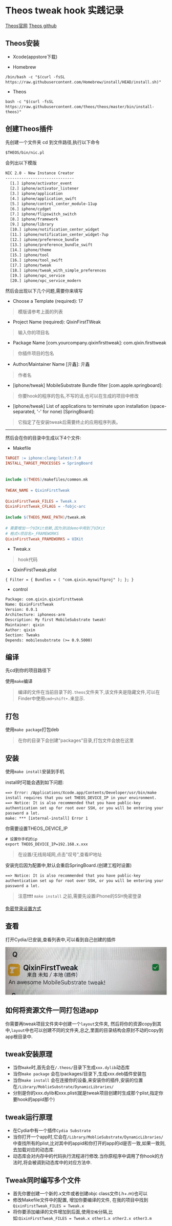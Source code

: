 # Theos tweak hook 实践记录

[Theos官网](https://theos.dev/docs/)
[Theos github](https://github.com/theos/theos)

## Theos安装

* Xcode(appstore下载)

* Homebrew

```shell
/bin/bash -c "$(curl -fsSL https://raw.githubusercontent.com/Homebrew/install/HEAD/install.sh)"
```

* Theos

```shell
bash -c "$(curl -fsSL https://raw.githubusercontent.com/theos/theos/master/bin/install-theos)"
```

## 创建Theos插件

先创建一个文件夹
cd 到文件路径,执行以下命令

```shell
$THEOS/bin/nic.pl
```

会列出以下模版

```shell
NIC 2.0 - New Instance Creator
------------------------------
  [1.] iphone/activator_event
  [2.] iphone/activator_listener
  [3.] iphone/application
  [4.] iphone/application_swift
  [5.] iphone/control_center_module-11up
  [6.] iphone/cydget
  [7.] iphone/flipswitch_switch
  [8.] iphone/framework
  [9.] iphone/library
  [10.] iphone/notification_center_widget
  [11.] iphone/notification_center_widget-7up
  [12.] iphone/preference_bundle
  [13.] iphone/preference_bundle_swift
  [14.] iphone/theme
  [15.] iphone/tool
  [16.] iphone/tool_swift
  [17.] iphone/tweak
  [18.] iphone/tweak_with_simple_preferences
  [19.] iphone/xpc_service
  [20.] iphone/xpc_service_modern
```

然后会出现以下几个问题,需要你来填写

* Choose a Template (required): 17

> 模版请参考上面的列表

* Project Name (required): QixinFirstTWeak            

> 输入你的项目名

* Package Name [com.yourcompany.qixinfirsttweak]: com.qixin.firsttweak

> 你插件项目的包名

* Author/Maintainer Name [亓鑫]: 亓鑫  

> 作者名

* [iphone/tweak] MobileSubstrate Bundle filter [com.apple.springboard]: 

> 你要hook的程序的包名,不写的话,也可以在生成的项目中修改

* [iphone/tweak] List of applications to terminate upon installation (space-separated, '-' for none) [SpringBoard]: 

> 它指定了在安装tweak后需要终止的应用程序列表。


-------


然后会在你的目录中生成以下4个文件:

* Makefile

```Makefile
TARGET := iphone:clang:latest:7.0
INSTALL_TARGET_PROCESSES = SpringBoard


include $(THEOS)/makefiles/common.mk

TWEAK_NAME = QixinFirstTweak

QixinFirstTweak_FILES = Tweak.x
QixinFirstTweak_CFLAGS = -fobjc-arc

include $(THEOS_MAKE_PATH)/tweak.mk

# 需要增加一个UIKit依赖,因为测试demo中用到了UIKit
# 格式<项目名>_FRAMEWORKS
QixinFirstTweak_FRAMEWORKS = UIKit 
```

* Tweak.x

> hook代码

* QixinFirstTweak.plist

```plist
{ Filter = { Bundles = ( "com.qixin.myswiftproj" ); }; }
```
* control

```
Package: com.qixin.qixinfirsttweak
Name: QixinFirstTweak
Version: 0.0.1
Architecture: iphoneos-arm
Description: My first MobileSubstrate tweak!
Maintainer: qixin
Author: qixin
Section: Tweaks
Depends: mobilesubstrate (>= 0.9.5000)
```

## 编译

先cd到你的项目路径下

使用`make`编译

> 编译的文件在当前目录下的`.theos`文件夹下,该文件夹是隐藏文件,可以在Finder中使用`cmd+shift+.`来显示.

## 打包

使用`make package`打包deb

> 在你的目录下会创建"packages"目录,打包文件会放在这里

## 安装

使用`make install`安装到手机

install时可能会遇到如下问题:

```shell
==> Error: /Applications/Xcode.app/Contents/Developer/usr/bin/make install requires that you set THEOS_DEVICE_IP in your environment.
==> Notice: It is also recommended that you have public-key authentication set up for root over SSH, or you will be entering your password a lot.
make: *** [internal-install] Error 1
```

你需要设置THEOS_DEVICE_IP

```shell
# 设置你手机的ip
export THEOS_DEVICE_IP=192.168.x.xxx
```
> 在设置/无线局域网,点击"叹号",查看IP地址


安装完后因为配置中,默认会重启SpringBoard.(创建工程时设置)

```
==> Notice: It is also recommended that you have public-key authentication set up for root over SSH, or you will be entering your password a lot.
```

> 注意❗️❗️❗️❗️ `make install` 之前,需要先设置iPhone的SSH免密登录

[免密登录设置方式](https://github.com/qixin1106/DevelopmentNotes/blob/master/SSH免密登录iPhone(越狱)/README.md)

## 查看

打开Cydia/已安装,查看列表中,可以看到自己创建的插件

![-w379](media/16822571485031.jpg)


## 如何将资源文件一同打包进app

你需要再tweak项目文件夹中创建一个`layout`文件夹, 然后将你的资源copy到其中,`layout`中也可以创建不同的文件夹,总之,里面的目录结构会原封不动的copy到app根目录中.

## tweak安装原理

* 当你`make`时,首先会在`/.theos/`目录下生成`xxx.dylib`动态库
* 当你`make package` 会在/packages/目录下,生成xxx.deb插件安装包
* 当你`make install` 会在连接你的设备,来安装你的插件,安装的位置在`/Library/MoblieSubstrate/DynamicLibraries/`
* 分别是你的xxx.dylib和xxx.plist(就是tweak项目创建时生成那个plist,指定你要hook的appid那个)

## tweak运行原理

* 在Cydia中有一个插件`Cydia Substrate`
* 当你打开一个app时,它会在`/Library/MoblieSubstrate/DynamicLibraries/`中查找所有的plist,比对其中的appid和你打开的app的id是否一致,如果一致则,去加载对应的动态库.
* 动态库会对内存中的代码执行流程进行修改.当你原程序中调用了你hook的方法时,将会被调到动态库中的对应方法中.

## Tweak同时编写多个文件

* 首先你要创建一个新的.x文件或者创建objc class文件(.h+.m)也可以
* 修改Makefile文件中的配置, 增加你要编译的文件, 在我的项目中找到`QixinFirstTweak_FILES = Tweak.x`
* 将你要添加编译的文件增加到后面,使用`空格`分隔,比如:`QixinFirstTweak_FILES = Tweak.x other1.x other2.x other3.m`
